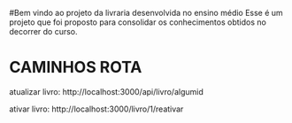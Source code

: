 #Bem vindo ao projeto da livraria desenvolvida no ensino médio
Esse é um projeto que foi proposto para consolidar os conhecimentos obtidos no decorrer do curso.

# CAMINHOS ROTA

atualizar livro:
http://localhost:3000/api/livro/algumid

ativar livro: 
http://localhost:3000/livro/1/reativar